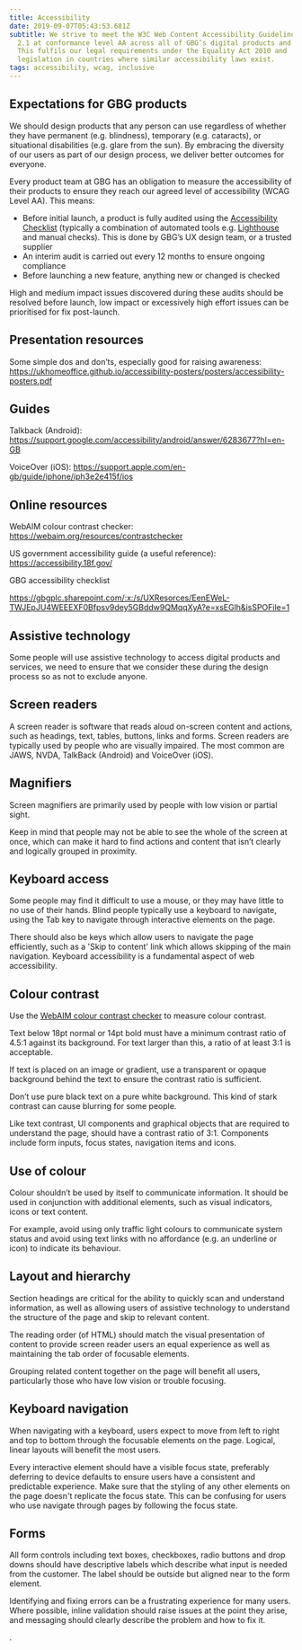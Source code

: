 ```yaml
---
title: Accessibility
date: 2019-09-07T05:43:53.681Z
subtitle: We strive to meet the W3C Web Content Accessibility Guidelines (WCAG)
  2.1 at conformance level AA across all of GBG’s digital products and services.
  This fulfils our legal requirements under the Equality Act 2010 and
  legislation in countries where similar accessibility laws exist.
tags: accessibility, wcag, inclusive
---
```

## Expectations for GBG products 

We should design products that any person can use regardless of whether they have permanent (e.g. blindness), temporary (e.g. cataracts), or situational disabilities (e.g. glare from the sun). By embracing the diversity of our users as part of our design process, we deliver better outcomes for everyone. 

Every product team at GBG has an obligation to measure the accessibility of their products to ensure they reach our agreed level of accessibility (WCAG Level AA). This means: 

* Before initial launch, a product is fully audited using the [Accessibility Checklist](https://gbgplc.sharepoint.com/:x:/s/UXResorces/Ecxuaprc1k5Oj2OmXuP2mvoBhTaKIkIvV-75EXeBOHn2IQ?e=AhbBR8) (typically a combination of automated tools e.g. [Lighthouse](https://developers.google.com/web/tools/lighthouse) and manual checks). This is done by GBG’s UX design team, or a trusted supplier 
* An interim audit is carried out every 12 months to ensure ongoing compliance 
* Before launching a new feature, anything new or changed is checked 

High and medium impact issues discovered during these audits should be resolved before launch, low impact or excessively high effort issues can be prioritised for fix post-launch. 

## Presentation resources

Some simple dos and don’ts, especially good for raising awareness: <https://ukhomeoffice.github.io/accessibility-posters/posters/accessibility-posters.pdf> 

## Guides

Talkback (Android): <https://support.google.com/accessibility/android/answer/6283677?hl=en-GB> 

VoiceOver (iOS): <https://support.apple.com/en-gb/guide/iphone/iph3e2e415f/ios> 

## Online resources

WebAIM colour contrast checker: <https://webaim.org/resources/contrastchecker> 

US government accessibility guide (a useful reference): <https://accessibility.18f.gov/>  

GBG accessibility checklist 

<https://gbgplc.sharepoint.com/:x:/s/UXResorces/EenEWeL-TWJEpJU4WEEEXF0Bfpsv9dey5GBddw9QMqqXyA?e=xsEGlh&isSPOFile=1> 

## Assistive technology

Some people will use assistive technology to access digital products and services, we need to ensure that we consider these during the design process so as not to exclude anyone. 

## Screen readers

A screen reader is software that reads aloud on-screen content and actions, such as headings, text, tables, buttons, links and forms. Screen readers are typically used by people who are visually impaired. The most common are JAWS, NVDA, TalkBack (Android) and VoiceOver (iOS). 

## Magnifiers

Screen magnifiers are primarily used by people with low vision or partial sight. 

Keep in mind that people may not be able to see the whole of the screen at once, which can make it hard to find actions and content that isn’t clearly and logically grouped in proximity. 

## Keyboard access

Some people may find it difficult to use a mouse, or they may have little to no use of their hands. Blind people typically use a keyboard to navigate, using the Tab key to navigate through interactive elements on the page. 

There should also be keys which allow users to navigate the page efficiently, such as a 'Skip to content' link which allows skipping of the main navigation. Keyboard accessibility is a fundamental aspect of web accessibility. 

## Colour contrast

Use the [WebAIM colour contrast checker](https://webaim.org/resources/contrastchecker/) to measure colour contrast.

Text below 18pt normal or 14pt bold must have a minimum contrast ratio of 4.5:1 against its background. For text larger than this, a ratio of at least 3:1 is acceptable.

If text is placed on an image or gradient, use a transparent or opaque background behind the text to ensure the contrast ratio is sufficient.

Don’t use pure black text on a pure white background. This kind of stark contrast can cause blurring for some people.

Like text contrast, UI components and graphical objects that are required to understand the page, should have a contrast ratio of 3:1. Components include form inputs, focus states, navigation items and icons. 

## Use of colour

Colour shouldn’t be used by itself to communicate information. It should be used in conjunction with additional elements, such as visual indicators, icons or text content. 

For example, avoid using only traffic light colours to communicate system status and avoid using text links with no affordance (e.g. an underline or icon) to indicate its behaviour. 

## Layout and hierarchy

Section headings are critical for the ability to quickly scan and understand information, as well as allowing users of assistive technology to understand the structure of the page and skip to relevant content. 

The reading order (of HTML) should match the visual presentation of content to provide screen reader users an equal experience as well as maintaining the tab order of focusable elements. 

Grouping related content together on the page will benefit all users, particularly those who have low vision or trouble focusing. 

## Keyboard navigation

When navigating with a keyboard, users expect to move from left to right and top to bottom through the focusable elements on the page. Logical, linear layouts will benefit the most users. 

Every interactive element should have a visible focus state, preferably deferring to device defaults to ensure users have a consistent and predictable experience. Make sure that the styling of any other elements on the page doesn't replicate the focus state. This can be confusing for users who use navigate through pages by following the focus state. 

## Forms

All form controls including text boxes, checkboxes, radio buttons and drop downs should have descriptive labels which describe what input is needed from the customer. The label should be outside but aligned near to the form element. 

Identifying and fixing errors can be a frustrating experience for many users. Where possible, inline validation should raise issues at the point they arise, and messaging should clearly describe the problem and how to fix it.

.